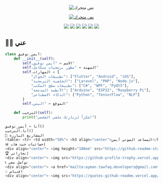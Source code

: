 <!-- رأس الصفحة -->
<div align="center">
  <img src="https://readme-typing-svg.demolab.com?font=Fira+Code&weight=600&size=28&duration=3000&pause=1000&color=2AA889&center=true&vCenter=true&width=500&lines=%F0%9F%91%A8%E2%80%8D%F0%9F%92%BB+أيمن+توفيق;مطور+حلول+تقنية;خبير+برمجة;مطور+متعدد+المهارات" alt="نص متحرك" />
  
  <p align="center">
    <a href="https://git.io/typing-svg">
      <img src="https://readme-typing-svg.demolab.com?font=Fira+Code&pause=1000&color=2AA8F7&width=435&lines=مبرمج+من+اليمن;أبني+حلولاً+ذكية;حول+الأفكار+إلى+واقع" alt="نص متحرك" />
    </a>
  </p>
</div>

<!-- شارات المهارات -->
<div align="center">
  <img src="https://img.shields.io/badge/Flutter-02569B?style=for-the-badge&logo=flutter&logoColor=white&label=فلتر" />
  <img src="https://img.shields.io/badge/Laravel-FF2D20?style=for-the-badge&logo=laravel&logoColor=white&label=لارافيل" />
  <img src="https://img.shields.io/badge/C%23-239120?style=for-the-badge&logo=c-sharp&logoColor=white&label=سي شارب" />
  <img src="https://img.shields.io/badge/Arduino-00979D?style=for-the-badge&logo=arduino&logoColor=white&label=أردوينو" />
  <img src="https://img.shields.io/badge/Python-3776AB?style=for-the-badge&logo=python&logoColor=white&label=بايثون" />
  <img src="https://img.shields.io/badge/MySQL-4479A1?style=for-the-badge&logo=mysql&logoColor=white&label=ماي إس كيو إل" />
</div>

<!-- فاصل -->
<img src="https://raw.githubusercontent.com/andreasbm/readme/master/assets/lines/colored.png" width="100%" height="2px"/>

## 🧑‍💻 عني

```python
class أيمن_توفيق:
    def __init__(self):
        self.الاسم = "أيمن توفيق"
        self.المهنة = "مطور برمجيات متكامل"
        self.المهارات = {
            "تطبيقات الجوال": ["Flutter", "Android", "iOS"],
            "الخلفية البرمجية": ["Laravel", "PHP", "Node.js"],
            "تطبيقات سطح المكتب": ["C#", "WPF", "PyQt5"],
            "الأنظمة المدمجة": ["Arduino", "ESP32", "Raspberry Pi"],
            "الذكاء الاصطناعي": ["Python", "TensorFlow", "NLP"]
        }
        self.الموقع = "اليمن"
    
    def الترحيب(self):
        print("شكراً لزيارتك ملفي الشخصي!")
        
أنا = أيمن_توفيق()
أنا.الترحيب()
🚀 المشاريع البارزة
<table> <tr> <td width="50%"> <h3 align="center">المساعد الصوتي أيمن</h3> <div align="center"> <img src="https://via.placeholder.com/400x225/2d3748/ffffff?text=مساعد+صوتي" width="90%"/> <p> مساعد صوتي باللغة العربية مبرمج بالبايثون <br> <a href="#"><strong>استكشف المشروع</strong></a> </p> </div> </td> <td width="50%"> <h3 align="center">نظام المنزل الذكي</h3> <div align="center"> <img src="https://via.placeholder.com/400x225/2d3748/ffffff?text=منزل+ذكي" width="90%"/> <p> نظام أوتوميشن منزلي باستخدام الأردوينو <br> <a href="#"><strong>استكشف المشروع</strong></a> </p> </div> </td> </tr> </table>
📊 إحصائيات جيت هاب
<div align="center"> <img height="180em" src="https://github-readme-stats.vercel.app/api?username=Eng-Ayman-Twfaq&show_icons=true&theme=radical&include_all_commits=true&count_private=true&locale=ar"/> <img height="180em" src="https://github-readme-stats.vercel.app/api/top-langs/?username=Eng-Ayman-Twfaq&layout=compact&theme=radical&locale=ar"/> </div>
🏆 إنجازاتي
<div align="center"> <img src="https://github-profile-trophy.vercel.app/?username=Eng-Ayman-Twfaq&theme=radical&no-frame=true&no-bg=true&margin-w=15&locale=ar" /> </div>
📞 تواصل معي
<div align="center"> <a href="mailto:ayman.tawfaq.developers@gmail.com"> <img src="https://img.shields.io/badge/Gmail-ayman.tawfaq.developers-D14836?style=for-the-badge&logo=gmail&logoColor=white&label=البريد الإلكتروني"/> </a> <a href="https://wa.me/967770883615"> <img src="https://img.shields.io/badge/WhatsApp-تواصل-25D366?style=for-the-badge&logo=whatsapp&logoColor=white"/> </a> <a href="https://github.com/Eng-Ayman-Twfaq"> <img src="https://img.shields.io/badge/GitHub-ملفي-181717?style=for-the-badge&logo=github"/> </a> </div>
💡 اقتباس
<div align="center"> <img src="https://quotes-github-readme.vercel.app/api?type=horizontal&theme=radical&quote=التقنية+لغة+العصر+الحديث&author=أيمن+توفيق" /> </div><!-- فاصل --><img src="https://raw.githubusercontent.com/andreasbm/readme/master/assets/lines/colored.png" width="100%" height="2px"/><div align="center"> <img src="https://komarev.com/ghpvc/?username=Eng-Ayman-Twfaq&label=زوار الملف&color=blueviolet&style=flat-square" /> </div> ```